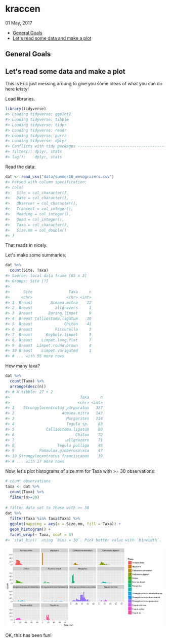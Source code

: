 kraccen
================
01 May, 2017

-   [General Goals](#general-goals)
-   [Let's read some data and make a plot](#lets-read-some-data-and-make-a-plot)

<!-- README.md is generated from README.Rmd. Please edit that file -->
General Goals
-------------

Let's read some data and make a plot
------------------------------------

This is Eric just messing aroung to give you some ideas of what you can do here kristy!

Load libraries.

``` r
library(tidyverse)
#> Loading tidyverse: ggplot2
#> Loading tidyverse: tibble
#> Loading tidyverse: tidyr
#> Loading tidyverse: readr
#> Loading tidyverse: purrr
#> Loading tidyverse: dplyr
#> Conflicts with tidy packages ----------------------------------------------
#> filter(): dplyr, stats
#> lag():    dplyr, stats
```

Read the data:

``` r
dat <- read_csv("data/summer16_mesograzers.csv")
#> Parsed with column specification:
#> cols(
#>   Site = col_character(),
#>   Date = col_character(),
#>   Observer = col_character(),
#>   Transect = col_integer(),
#>   Heading = col_integer(),
#>   Quad = col_integer(),
#>   Taxa = col_character(),
#>   Size.mm = col_double()
#> )
```

That reads in nicely.

Let's make some summaries:

``` r
dat %>%
  count(Site, Taxa)
#> Source: local data frame [65 x 3]
#> Groups: Site [?]
#> 
#>      Site                Taxa     n
#>     <chr>               <chr> <int>
#> 1  Breast        Acmaea.mitra    22
#> 2  Breast          allgrazers     1
#> 3  Breast       Boring.limpet     9
#> 4  Breast Calliostoma.ligatum    30
#> 5  Breast              Chiton    41
#> 6  Breast          Fissurella     3
#> 7  Breast      Keyhole.limpet     3
#> 8  Breast    Limpet.long.flat     7
#> 9  Breast  Limpet.round.brown     4
#> 10 Breast    Limpet.varigated     1
#> # ... with 55 more rows
```

How many taxa?

``` r
dat %>%
  count(Taxa) %>%
  arrange(desc(n))
#> # A tibble: 27 × 2
#>                               Taxa     n
#>                              <chr> <int>
#> 1    Strongylocentrotus purpuratus   357
#> 2                     Acmaea.mitra   143
#> 3                       Margarites   114
#> 4                       Tegula sp.    83
#> 5              Calliostoma.ligatum    80
#> 6                           Chiton    72
#> 7                       allgrazers    71
#> 8                   Tegula pulligo    48
#> 9           Pomaulax.gibberosa\xca    47
#> 10 Strongylocentrotus franciscanus    39
#> # ... with 17 more rows
```

Now, let's plot histograms of size.mm for Taxa with &gt;= 30 observations:

``` r
# count observations
taxa <- dat %>%
  count(Taxa) %>%
  filter(n>=30)

# filter data set to those with >= 30
dat %>%
  filter(Taxa %in% taxa$Taxa) %>%
  ggplot(mapping = aes(x = Size.mm, fill = Taxa)) +
  geom_histogram() +
  facet_wrap(~ Taxa, ncol = 4)  
#> `stat_bin()` using `bins = 30`. Pick better value with `binwidth`.
```

![](readme-figs/unnamed-chunk-6-1.png)

OK, this has been fun!
